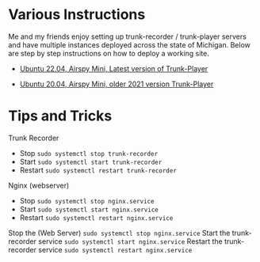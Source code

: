 # Various Instructions

Me and my friends enjoy setting up trunk-recorder / trunk-player servers and have multiple instances deployed across the state of Michigan. Below are step by step instructions on how to deploy a working site. 

- [Ubuntu 22.04, Airspy Mini, Latest version of Trunk-Player](https://github.com/gopher2/Trunk-Player-Legacy-Instructions/blob/main/README-Legacy.md)

- [Ubuntu 20.04, Airspy Mini, older 2021 version Trunk-Player](https://github.com/gopher2/Trunk-Player-Legacy-Instructions/blob/main/README-Legacy2020.md)


# Tips and Tricks

Trunk Recorder
- Stop
```sudo systemctl stop trunk-recorder```
- Start
```sudo systemctl start trunk-recorder```
- Restart 
```sudo systemctl restart trunk-recorder```

Nginx (webserver)
- Stop
```sudo systemctl stop nginx.service```
- Start
```sudo systemctl start nginx.service```
- Restart
```sudo systemctl restart nginx.service```

Stop the  (Web Server)
```sudo systemctl stop nginx.service```
Start the trunk-recorder service
```sudo systemctl start nginx.service```
Restart the trunk-recorder service
```sudo systemctl restart nginx.service```
